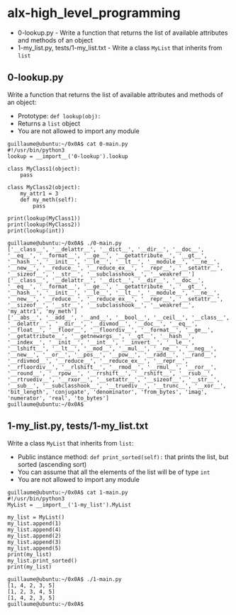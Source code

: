 # alx-high_level_programming
* 0-lookup.py - Write a function that returns the list of available attributes and methods of an object
* 1-my_list.py, tests/1-my_list.txt - Write a class `MyList` that inherits from `list`


## 0-lookup.py ##
Write a function that returns the list of available attributes and methods of an object:

* Prototype: `def lookup(obj):`
* Returns a `list` object
* You are not allowed to import any module

~~~~
guillaume@ubuntu:~/0x0A$ cat 0-main.py
#!/usr/bin/python3
lookup = __import__('0-lookup').lookup

class MyClass1(object):
    pass

class MyClass2(object):
    my_attr1 = 3
    def my_meth(self):
        pass

print(lookup(MyClass1))
print(lookup(MyClass2))
print(lookup(int))

guillaume@ubuntu:~/0x0A$ ./0-main.py
['__class__', '__delattr__', '__dict__', '__dir__', '__doc__', '__eq__', '__format__', '__ge__', '__getattribute__', '__gt__', '__hash__', '__init__', '__le__', '__lt__', '__module__', '__ne__', '__new__', '__reduce__', '__reduce_ex__', '__repr__', '__setattr__', '__sizeof__', '__str__', '__subclasshook__', '__weakref__']
['__class__', '__delattr__', '__dict__', '__dir__', '__doc__', '__eq__', '__format__', '__ge__', '__getattribute__', '__gt__', '__hash__', '__init__', '__le__', '__lt__', '__module__', '__ne__', '__new__', '__reduce__', '__reduce_ex__', '__repr__', '__setattr__', '__sizeof__', '__str__', '__subclasshook__', '__weakref__', 'my_attr1', 'my_meth']
['__abs__', '__add__', '__and__', '__bool__', '__ceil__', '__class__', '__delattr__', '__dir__', '__divmod__', '__doc__', '__eq__', '__float__', '__floor__', '__floordiv__', '__format__', '__ge__', '__getattribute__', '__getnewargs__', '__gt__', '__hash__', '__index__', '__init__', '__int__', '__invert__', '__le__', '__lshift__', '__lt__', '__mod__', '__mul__', '__ne__', '__neg__', '__new__', '__or__', '__pos__', '__pow__', '__radd__', '__rand__', '__rdivmod__', '__reduce__', '__reduce_ex__', '__repr__', '__rfloordiv__', '__rlshift__', '__rmod__', '__rmul__', '__ror__', '__round__', '__rpow__', '__rrshift__', '__rshift__', '__rsub__', '__rtruediv__', '__rxor__', '__setattr__', '__sizeof__', '__str__', '__sub__', '__subclasshook__', '__truediv__', '__trunc__', '__xor__', 'bit_length', 'conjugate', 'denominator', 'from_bytes', 'imag', 'numerator', 'real', 'to_bytes']
guillaume@ubuntu:~/0x0A$ 
~~~~


## 1-my_list.py, tests/1-my_list.txt ##
Write a class `MyList` that inherits from `list`:

* Public instance method: `def print_sorted(self):` that prints the list, but sorted (ascending sort)
* You can assume that all the elements of the list will be of type `int`
* You are not allowed to import any module

~~~~
guillaume@ubuntu:~/0x0A$ cat 1-main.py
#!/usr/bin/python3
MyList = __import__('1-my_list').MyList

my_list = MyList()
my_list.append(1)
my_list.append(4)
my_list.append(2)
my_list.append(3)
my_list.append(5)
print(my_list)
my_list.print_sorted()
print(my_list)

guillaume@ubuntu:~/0x0A$ ./1-main.py
[1, 4, 2, 3, 5]
[1, 2, 3, 4, 5]
[1, 4, 2, 3, 5]
guillaume@ubuntu:~/0x0A$ 
~~~~
